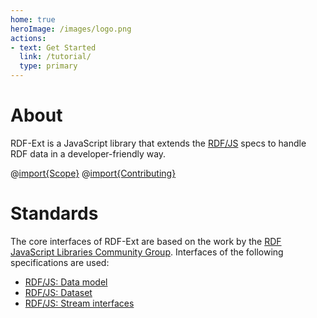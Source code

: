 ```yaml
---
home: true
heroImage: /images/logo.png
actions:
- text: Get Started
  link: /tutorial/
  type: primary
---
```


# About

RDF-Ext is a JavaScript library that extends the [RDF/JS](#rdf-js) specs to handle RDF data in a developer-friendly way.

@[import{Scope}](../node_modules/rdf-ext-gh/profile/README.md)
@[import{Contributing}](../node_modules/rdf-ext-gh/profile/README.md)

# Standards

The core interfaces of RDF-Ext are based on the work by the [RDF JavaScript Libraries Community Group](https://www.w3.org/community/rdfjs/).
Interfaces of the following specifications are used:

- [RDF/JS: Data model](http://rdf.js.org/data-model-spec/)
- [RDF/JS: Dataset](https://rdf.js.org/dataset-spec/)
- [RDF/JS: Stream interfaces](http://rdf.js.org/stream-spec/)
